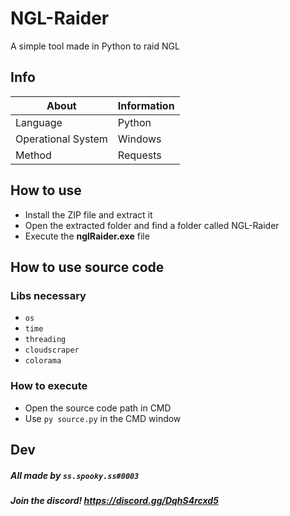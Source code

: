 # NGL-Raider
A simple tool made in Python to raid NGL

## Info
|About   |Information|
|--------|--------|
|Language|Python|
|Operational System|Windows|
|Method|Requests|


## How to use

* Install the ZIP file and extract it
* Open the extracted folder and find a folder called NGL-Raider
* Execute the **nglRaider.exe** file

## How to use source code

### Libs necessary

* `os`
* `time`
* `threading`
* `cloudscraper`
* `colorama`

### How to execute

* Open the source code path in CMD
* Use `py source.py` in the CMD window

## Dev

##### All made by `ss.spooky.ss#0003`
##### Join the discord! https://discord.gg/DqhS4rcxd5
